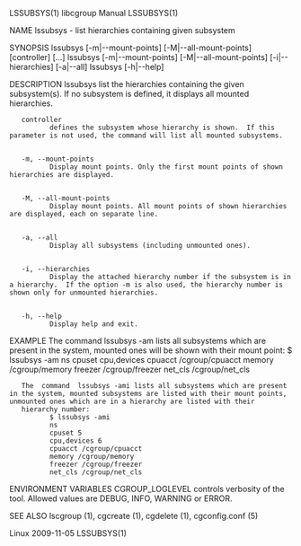 
LSSUBSYS(1)                                                                                    libcgroup Manual                                                                                   LSSUBSYS(1)



NAME
       lssubsys - list hierarchies containing given subsystem


SYNOPSIS
       lssubsys  [-m|--mount-points] [-M|--all-mount-points] [controller] [...]
       lssubsys  [-m|--mount-points] [-M|--all-mount-points] [-i|--hierarchies] [-a|--all]
       lssubsys  [-h|--help]


DESCRIPTION
       lssubsys list the hierarchies containing the given subsystem(s). If no subsystem is defined, it displays all mounted hierarchies.


       controller
              defines the subsystem whose hierarchy is shown.  If this parameter is not used, the command will list all mounted subsystems.


       -m, --mount-points
              Display mount points. Only the first mount points of shown hierarchies are displayed.


       -M, --all-mount-points
              Display mount points. All mount points of shown hierarchies are displayed, each on separate line.


       -a, --all
              Display all subsystems (including unmounted ones).


       -i, --hierarchies
              Display the attached hierarchy number if the subsystem is in a hierarchy.  If the option -m is also used, the hierarchy number is shown only for unmounted hierarchies.


       -h, --help
              Display help and exit.


EXAMPLE
       The command lssubsys -am lists all subsystems which are present in the system, mounted ones will be shown with their mount point:
              $ lssubsys -am
              ns
              cpuset
              cpu,devices
              cpuacct /cgroup/cpuacct
              memory /cgroup/memory
              freezer /cgroup/freezer
              net_cls /cgroup/net_cls

       The  command  lssubsys -ami lists all subsystems which are present in the system, mounted subsystems are listed with their mount points, unmounted ones which are in a hierarchy are listed with their
       hierarchy number:
              $ lssubsys -ami
              ns
              cpuset 5
              cpu,devices 6
              cpuacct /cgroup/cpuacct
              memory /cgroup/memory
              freezer /cgroup/freezer
              net_cls /cgroup/net_cls


ENVIRONMENT VARIABLES
       CGROUP_LOGLEVEL
              controls verbosity of the tool. Allowed values are DEBUG, INFO, WARNING or ERROR.


SEE ALSO
       lscgroup (1), cgcreate (1), cgdelete (1), cgconfig.conf (5)



Linux                                                                                             2009-11-05                                                                                      LSSUBSYS(1)
